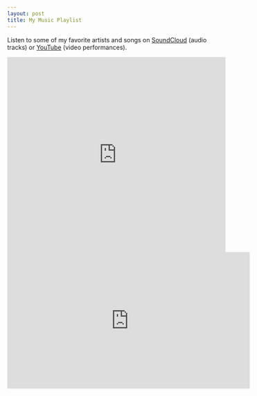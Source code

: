 ```yaml
---
layout: post
title: My Music Playlist
---
```


Listen to some of my favorite artists and songs on <a href="http://soundcloud.com/megdna/sets/singles" target="_blank">SoundCloud</a> (audio tracks) or <a href="http://www.youtube.com/playlist?list=PLrtPqIlLHMFaXEo4u0gqIV4FpAs5a1UUu" target="_blank">YouTube</a> (video performances).

<iframe width="100%" height="450" scrolling="no" frameborder="no" src="https://w.soundcloud.com/player/?url=https%3A//api.soundcloud.com/playlists/217177636&amp;color=ff5500&amp;auto_play=false&amp;hide_related=false&amp;show_comments=true&amp;show_user=true&amp;show_reposts=false"></iframe>

<iframe width="560" height="315" src="https://www.youtube.com/embed/QCeaf1OoVNI?list=PLrtPqIlLHMFaXEo4u0gqIV4FpAs5a1UUu" frameborder="0" allowfullscreen></iframe>